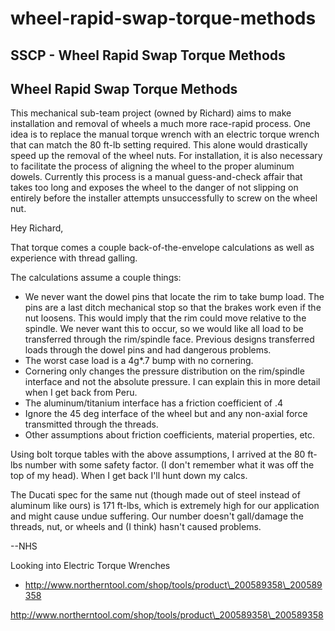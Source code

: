 # wheel-rapid-swap-torque-methods

## SSCP - Wheel Rapid Swap Torque Methods

## Wheel Rapid Swap Torque Methods

This mechanical sub-team project (owned by Richard) aims to make installation and removal of wheels a much more race-rapid process. One idea is to replace the manual torque wrench with an electric torque wrench that can match the 80 ft-lb setting required. This alone would drastically speed up the removal of the wheel nuts. For installation, it is also necessary to facilitate the process of aligning the wheel to the proper aluminum dowels. Currently this process is a manual guess-and-check affair that takes too long and exposes the wheel to the danger of not slipping on entirely before the installer attempts unsuccessfully to screw on the wheel nut.&#x20;

Hey Richard,

That torque comes a couple back-of-the-envelope calculations as well as experience with thread galling.

The calculations assume a couple things:&#x20;

* We never want the dowel pins that locate the rim to take bump load. The pins are a last ditch mechanical stop so that the brakes work even if the nut loosens. This would imply that the rim could move relative to the spindle. We never want this to occur, so we would like all load to be transferred through the rim/spindle face. Previous designs transferred loads through the dowel pins and had dangerous problems.
* The worst case load is a 4g\*.7 bump with no cornering.
* Cornering only changes the pressure distribution on the rim/spindle interface and not the absolute   pressure. I can explain this in more detail when I get back from Peru.
* The aluminum/titanium interface has a friction coefficient of .4
* Ignore the 45 deg interface of the wheel but and any non-axial force transmitted through the threads.&#x20;
* Other assumptions about friction coefficients, material properties, etc.

Using bolt torque tables with the above assumptions, I arrived at the 80 ft-lbs number with some safety factor. (I don't remember what it was off the top of my head). When I get back I'll hunt down my calcs.

The Ducati spec for the same nut (though made out of steel instead of aluminum like ours) is 171 ft-lbs, which is extremely high for our application and might cause undue suffering. Our number doesn't gall/damage the threads, nut, or wheels and (I think) hasn't caused problems.

\--NHS

Looking into Electric Torque Wrenches

* http://www.northerntool.com/shop/tools/product\_200589358\_200589358

http://www.northerntool.com/shop/tools/product\_200589358\_200589358
